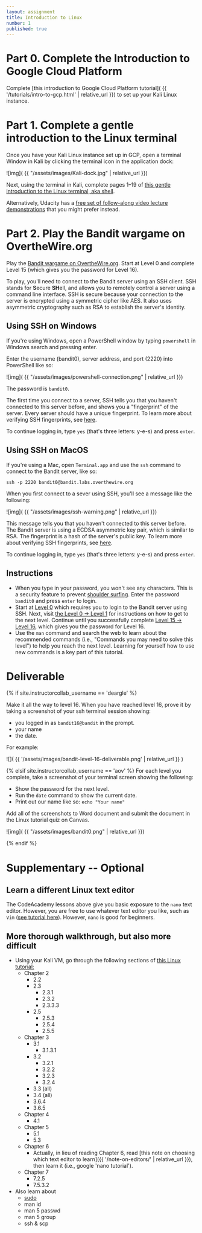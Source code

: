 ```yaml
---
layout: assignment
title: Introduction to Linux
number: 1
published: true
---
```


# Part 0. Complete the Introduction to Google Cloud Platform

Complete [this introduction to Google Cloud Platform tutorial]( {{ '/tutorials/intro-to-gcp.html' | relative_url }}) to set up your Kali Linux instance.

# Part 1. Complete a gentle introduction to the Linux terminal

Once you have your Kali Linux instance set up in GCP, open a terminal Window in Kali by clicking the terminal icon in the application dock:

![img]( {{ "/assets/images/Kali-dock.jpg" | relative_url }})

Next, using the terminal in Kali, complete pages 1–19 of [this gentle introduction to the Linux terminal, aka shell](https://linuxjourney.com/lesson/the-shell).

Alternatively, Udacity
has a [free set of follow-along video lecture demonstrations](https://www.udacity.com/course/linux-command-line-basics--ud595) that you might prefer instead.
  
# Part 2. Play the Bandit wargame on OvertheWire.org

Play the [Bandit wargame on OvertheWire.org](http://overthewire.org/wargames/bandit/). Start at Level 0 and complete Level 15 (which gives you the password for Level 16).

To play, you'll need to connect to the Bandit server using an SSH client. SSH stands for **S**ecure **SH**ell, and allows you to remotely control a server using a command line interface. SSH is secure because your connection to the server is encrypted using a symmetric cipher like AES. It also uses asymmetric cryptography such as RSA to establish the server's identity.


## Using SSH on Windows

If you're using Windows, open a PowerShell window by typing `powershell` in Windows search and pressing enter.

Enter the username (bandit0), server address, and port (2220) into PowerShell like so:

![img]( {{ "/assets/images/powershell-connection.png" | relative_url }})

The password is `bandit0`.

The first time you connect to a server, SSH tells you that you haven't connected to this server before, and shows you a "fingerprint" of the server. Every server should have a unique fingerprint. To learn more about verifying SSH fingerprints, see [here](https://www.phcomp.co.uk/Tutorials/Unix-And-Linux/ssh-check-server-fingerprint.html).

To continue logging in, type `yes` (that's three letters: y-e-s) and press `enter`.


## Using SSH on MacOS

If you're using a Mac, open `Terminal.app` and use the `ssh` command to connect to the Bandit server, like so:

`ssh -p 2220 bandit0@bandit.labs.overthewire.org`

When you first connect to a sever using SSH, you'll see a message like the following:

![img]( {{ "/assets/images/ssh-warning.png" | relative_url }})

This message tells you that you haven't connected to this server before. The Bandit server is using a ECDSA asymmetric key pair, which is similar to RSA. The fingerprint is a hash of the server's public key. To learn more about verifying SSH fingerprints, see [here](https://www.phcomp.co.uk/Tutorials/Unix-And-Linux/ssh-check-server-fingerprint.html).

To continue logging in, type `yes` (that's three letters: y-e-s) and press `enter`.

## Instructions

* When you type in your password, you won't see any characters. This is a security feature to prevent [shoulder surfing](https://en.wikipedia.org/wiki/Shoulder_surfing_(computer_security)). Enter the password `bandit0` and press `enter` to login.
* Start at [Level 0](http://overthewire.org/wargames/bandit/bandit0.html) which requires you to login to the Bandit server using SSH. Next, visit [the Level 0 -> Level 1](http://overthewire.org/wargames/bandit/bandit1.html) for instructions on how to get to the next level. Continue until you successfully complete [Level 15 -> Level 16](http://overthewire.org/wargames/bandit/bandit16.html), which gives you the password for Level 16.
* Use the `man` command and search the web to learn about the recommended commands (i.e., "Commands you may need to solve this level") to help you reach the next level. Learning for yourself how to use new commands is a key part of this tutorial.


# Deliverable

{% if site.instructorcollab_username == 'deargle' %}

Make it all the way to level 16. When you have reached level 16, prove it by taking a screenshot of your ssh terminal session showing:
* you logged in as `bandit16@bandit` in the prompt. 
* your name
* the date. 

For example:

![]( {{ '/assets/images/bandit-level-16-deliverable.png' | relative_url }} )


{% elsif site.instructorcollab_username == 'aov' %}
For each level you complete, take a screenshot of your terminal screen showing the following: 

* Show the password for the next level.
* Run the `date` command to show the current date.
* Print out our name like so: `echo "Your name"`

Add all of the screenshots to Word document and submit the document in the Linux tutorial quiz on Canvas.

![img]( {{ "/assets/images/bandit0.png" | relative_url }})

{% endif %}





# Supplementary -- Optional

## Learn a different Linux text editor

The CodeAcademy lessons above give you basic exposure to the `nano` text editor. However, you are free to use whatever text editor you like, such as `Vim` ([see tutorial here](https://danielmiessler.com/study/vim/)). However, `nano` is good for beginners.


## More thorough walkthrough, but also more difficult

- Using your Kali VM, go through the following sections of <a href='http://www.tldp.org/LDP/intro-linux/intro-linux.pdf'>this Linux tutorial:</a>
	- Chapter 2
		- 2.2
		- 2.3
			- 2.3.1
			- 2.3.2
			- 2.3.3.3
		- 2.5
			- 2.5.3
			- 2.5.4
			- 2.5.5
	- Chapter 3
		- 3.1
			- 3.1.3.1
		- 3.2
			- 3.2.1
			- 3.2.2
			- 3.2.3
			- 3.2.4
		- 3.3 (all)
		- 3.4 (all)
		- 3.6.4
		- 3.6.5
	- Chapter 4
		- 4.1
	- Chapter 5
		- 5.1
		- 5.3
	- Chapter 6
		- Actually, in lieu of reading Chapter 6, read [this note on choosing which text editor to learn]({{ '/note-on-editors/' | relative_url }}), then learn it (i.e., google 'nano tutorial').
	- Chapter 7
		- 7.2.5
		- 7.5.3.2
- Also learn about 
	- <a href='https://www.linux.com/learn/linux-101-introduction-sudo'>sudo</a>
	- man id
	- man 5 passwd
	- man 5 group
	- ssh & scp
